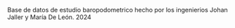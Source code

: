 Base de datos de estudio baropodometrico hecho por los ingenierios Johan Jaller y María De León. 2024

